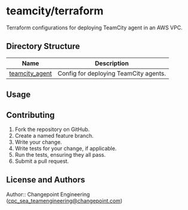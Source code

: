 # teamcity/terraform

Terraform configurations for deploying TeamCity agent in an AWS VPC.

## Directory Structure

| Name | Description |
|-------|-------------|
| [teamcity_agent](teamcity_agent) | Config for deploying TeamCity agents. |

## Usage

## Contributing

1. Fork the repository on GitHub.
2. Create a named feature branch.
3. Write your change.
4. Write tests for your change, if applicable.
5. Run the tests, ensuring they all pass.
6. Submit a pull request.

## License and Authors

Author:: Changepoint Engineering (cpc_sea_teamengineering@changepoint.com)
